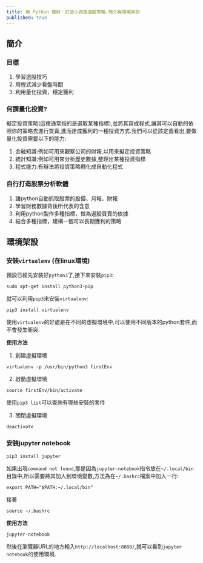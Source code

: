 ```yaml
---
title: 用 Python 理財：打造小資族選股策略-簡介與環境架設
published: true
---
```

## 簡介

### 目標

1. 學習選股技巧
2. 用程式減少看盤時間
3. 利用量化投資，穩定獲利

### 何謂量化投資?

擬定投資策略(這裡通常指的是選取某種指標),並將其寫成程式,讓其可以自動的依照你的策略去進行買賣,進而達成獲利的一種投資方式.我們可以從該定義看出,要做量化投資需要以下的能力:
1. 金融知識:例如可用來觀察公司的財報,以用來擬定投資策略
2. 統計知識:例如可用來分析歷史數據,整理出某種投資指標
3. 程式能力:有辦法將投資策略轉化成自動化程式

### 自行打造股票分析軟體

1. 讓python自動抓取股票的股價、月報、財報
2. 學習財務數據背後所代表的含意
3. 利用python製作多種指標，做為選股買賣的依據
4. 結合多種指標，建構一個可以長期獲利的策略

## 環境架設

### 安裝`virtualenv` (在linux環境)

預設已經先安裝好`python3`了,接下來安裝`pip3`:

```
sudo apt-get install python3-pip
```

就可以利用`pip3`來安裝`virtualenv`:

```
pip3 install virtualenv
```

使用`virtualenv`的好處是在不同的虛擬環境中,可以使用不同版本的python套件,而不會發生衝突.

**使用方法**

1. 創建虛擬環境

```
virtualenv -p /usr/bin/python3 firstEnv
```

2. 啟動虛擬環境

```
source firstEnv/bin/activate
```

使用`pip3 list`可以查詢有哪些安裝的套件

3. 關閉虛擬環境

```
deactivate
```

### 安裝jupyter notebook

```
pip3 install jupyter
```

如果出現`command not found`,那是因為`jupyter-notebook`指令放在`~/.local/bin`目錄中,所以需要將其加入到環境變數,方法為在`~/.bashrc`檔案中加入一行:

```
export PATH="$PATH:~/.local/bin"
```

接著

```
source ~/.bashrc
```

**使用方法**

```
jupyter-notebook
```

然後在瀏覽器URL的地方輸入`http://localhost:8888/`,就可以看到`jupyter notebook`的使用環境.


